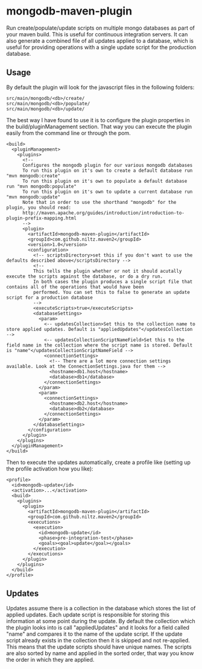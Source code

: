 # mongodb-maven-plugin

Run create/populate/update scripts on multiple mongo databases as part of your maven build. This is useful for continuous integration servers. It can also generate a combined file of all updates applied to a database, which is useful for providing operations with a single update script for the production database.

## Usage

By default the plugin will look for the javascript files in the following folders:

	src/main/mongodb/<db>/create/
	src/main/mongodb/<db>/populate/
	src/main/mongodb/<db>/update/

The best way I have found to use it is to configure the plugin properties in the build/pluginManagement section. That way you can execute the plugin easily from the command line or through the pom.

	<build>  
	  <pluginManagement>  
	    <plugins>
	      <!--
	      Configures the mongodb plugin for our various mongodb databases
	      To run this plugin on it's own to create a default database run "mvn mongodb:create"
	      To run this plugin on it's own to populate a default database run "mvn mongodb:populate"
	      To run this plugin on it's own to update a current database run "mvn mongodb:update"
	      Note that in order to use the shorthand "mongodb" for the plugin, you should read:
	      http://maven.apache.org/guides/introduction/introduction-to-plugin-prefix-mapping.html
	      -->
	      <plugin>
	        <artifactId>mongodb-maven-plugin</artifactId>
	        <groupId>com.github.niltz.maven2</groupId>
	        <version>1.0</version>
	        <configuration>
	          <!-- scriptsDirectory>set this if you don't want to use the defaults described above</scriptsDirectory -->
	          <!--
	          This tells the plugin whether or not it should acutally execute the scripts against the database, or do a dry run.
	          In both cases the plugin produces a single script file that contains all of the operations that would have been
	          performed. You can set this to false to generate an update script for a production database
	          -->
	          <executeScripts>true</executeScripts>
	          <databaseSettings>
	            <param>
	              <-- updatesCollection>Set this to the collection name to store applied updates. Default is "appliedUpdates"</updatesCollection -->
	              <-- updatesCollectionScriptNameField>Set this to the field name in the collection where the script name is stored. Default is "name"</updatesCollectionScriptNameField -->
	              <connectionSettings>
	                <!-- There are a lot more connection settings available. Look at the ConnectionSettings.java for them -->
	                <hostname>db1.host</hostname>
	                <database>db1</database>
	              </connectionSettings>
	            </param>
	            <param>
	              <connectionSettings>
	                <hostname>db2.host</hostname>
	                <database>db2</database>
	              </connectionSettings>
	            </param>
	          </databaseSettings>
	        </configuration>
	      </plugin>
	    </plugins>
	  </pluginManagement>
	</build>
  
Then to execute the updates automatically, create a profile like (setting up the profile activation how you like):
  
	<profile>
	  <id>mongodb-update</id>
	  <activation>...</activation>
	  <build>
	    <plugins>
	      <plugin>
	        <artifactId>mongodb-maven-plugin</artifactId>
	        <groupId>com.github.niltz.maven2</groupId>
	        <executions>
	          <execution>
	            <id>mongodb-update</id>
	            <phase>pre-integration-test</phase>
	            <goals><goal>update</goal></goals>
	          </execution>
	        </executions>
	      </plugin>
	    </plugins>
	  </build>
	</profile>

## Updates

Updates assume there is a collection in the database which stores the list of applied updates. Each update script is responsible for storing this information at some point during the update. By default the collection which the plugin looks into is call "appliedUpdates" and it looks for a field called "name" and compares it to the name of the update script. If the update script already exists in the collection then it is skipped and not re-applied. This means that the update scripts should have unique names. The scripts are also sorted by name and applied in the sorted order, that way you know the order in which they are applied.